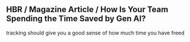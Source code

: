 ## HBR / Magazine Article / How Is Your Team Spending the Time Saved by Gen AI?

tracking should give you a good sense of how much time you have freed